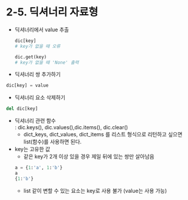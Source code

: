 # 2-5. 딕셔너리 자료형
* 딕셔너리에서 value 추출<br>
    ```python
    dic[key]
    # key가 없을 때 오류

    dic.get(key)
    # key가 없을 때 'None' 출력
    ```
* 딕셔너리 쌍 추가하기<br>
```python
dic[key] = value
```
* 딕셔너리 요소 삭제하기<br>
```python
del dic[key]
```
* 딕셔너리 관련 함수<br>
: dic.keys(), dic.values(),dic.items(), dic.clear()
    * dict_keys, dict_values, dict_items 를 리스트 형식으로 리턴하고 싶으면 list(함수)를 사용하면 된다.
* key는 고유한 값
    * 같은 key가 2개 이상 있을 경우 제일 뒤에 있는 쌍만 살아남음
    ```python
    a = {1:'a', 1:'b'}
    a
    {1:'b'}
    ```    
    * list 같이 변할 수 있는 요소는 key로 사용 불가 (value는 사용 가능)
